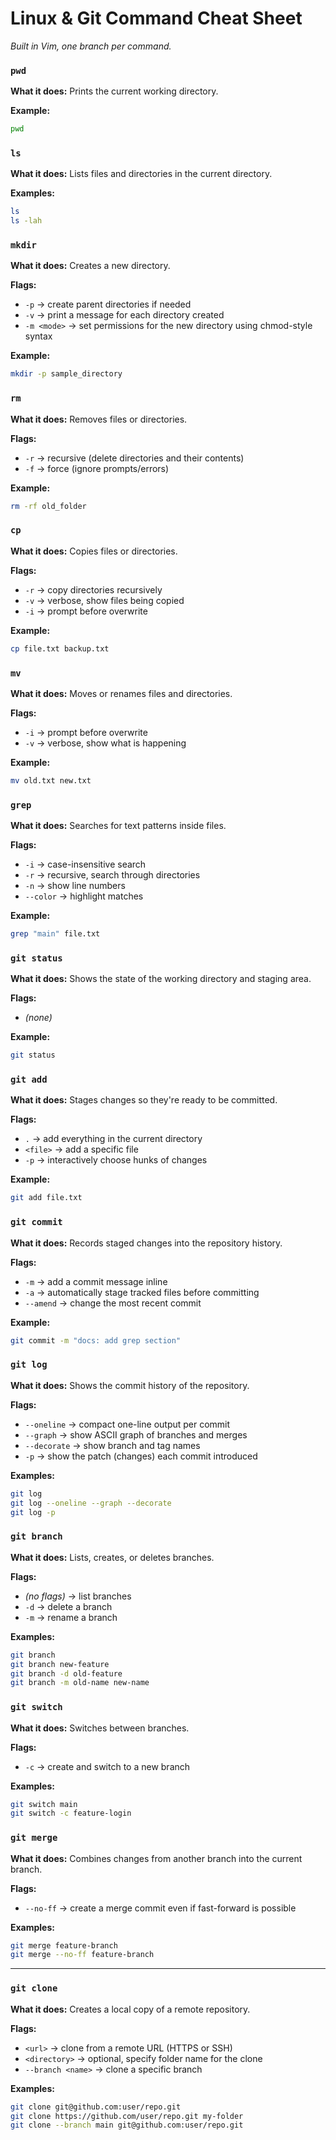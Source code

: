# Linux & Git Command Cheat Sheet

_Built in Vim, one branch per command._

### `pwd`
**What it does:** Prints the current working directory.  

**Example:**
```bash
pwd
```

### `ls`
**What it does:** Lists files and directories in the current directory.  

**Examples:**
```bash
ls
ls -lah
```

### `mkdir`
**What it does:** Creates a new directory.  

**Flags:**
- `-p` → create parent directories if needed  
- `-v` → print a message for each directory created  
- `-m <mode>` → set permissions for the new directory using chmod-style syntax  

**Example:**
```bash
mkdir -p sample_directory
```

### `rm`
**What it does:** Removes files or directories.  

**Flags:**
- `-r` → recursive (delete directories and their contents)  
- `-f` → force (ignore prompts/errors)  

**Example:**
```bash
rm -rf old_folder
```

### `cp`
**What it does:** Copies files or directories.  

**Flags:**
- `-r` → copy directories recursively  
- `-v` → verbose, show files being copied  
- `-i` → prompt before overwrite  

**Example:**
```bash
cp file.txt backup.txt
```

### `mv`
**What it does:** Moves or renames files and directories.  

**Flags:**
- `-i` → prompt before overwrite  
- `-v` → verbose, show what is happening  

**Example:**
```bash
mv old.txt new.txt
```

### `grep`
**What it does:** Searches for text patterns inside files.  

**Flags:**
- `-i` → case-insensitive search  
- `-r` → recursive, search through directories  
- `-n` → show line numbers  
- `--color` → highlight matches  

**Example:**
```bash
grep "main" file.txt
```

### `git status`
**What it does:** Shows the state of the working directory and staging area.  

**Flags:**  
- _(none)_  

**Example:**
```bash
git status
```

### `git add`
**What it does:** Stages changes so they're ready to be committed.  

**Flags:**
- `.` → add everything in the current directory  
- `<file>` → add a specific file  
- `-p` → interactively choose hunks of changes  

**Example:**
```bash
git add file.txt
```

### `git commit`
**What it does:** Records staged changes into the repository history.  

**Flags:**
- `-m` → add a commit message inline  
- `-a` → automatically stage tracked files before committing  
- `--amend` → change the most recent commit  

**Example:**
```bash
git commit -m "docs: add grep section"
```

### `git log`
**What it does:** Shows the commit history of the repository.  

**Flags:**
- `--oneline` → compact one-line output per commit  
- `--graph` → show ASCII graph of branches and merges  
- `--decorate` → show branch and tag names  
- `-p` → show the patch (changes) each commit introduced  

**Examples:**
```bash
git log
git log --oneline --graph --decorate
git log -p
```

### `git branch`
**What it does:** Lists, creates, or deletes branches.  

**Flags:**
- _(no flags)_ → list branches  
- `-d` → delete a branch  
- `-m` → rename a branch  

**Examples:**
```bash
git branch
git branch new-feature
git branch -d old-feature
git branch -m old-name new-name
```

### `git switch`
**What it does:** Switches between branches.  

**Flags:**
- `-c` → create and switch to a new branch  

**Examples:**
```bash
git switch main
git switch -c feature-login
```

### `git merge`
**What it does:** Combines changes from another branch into the current branch.  

**Flags:**
- `--no-ff` → create a merge commit even if fast-forward is possible  

**Examples:**
```bash
git merge feature-branch
git merge --no-ff feature-branch
```

---

### `git clone`
**What it does:** Creates a local copy of a remote repository.  

**Flags:**
- `<url>` → clone from a remote URL (HTTPS or SSH)  
- `<directory>` → optional, specify folder name for the clone  
- `--branch <name>` → clone a specific branch  

**Examples:**
```bash
git clone git@github.com:user/repo.git
git clone https://github.com/user/repo.git my-folder
git clone --branch main git@github.com:user/repo.git
```

